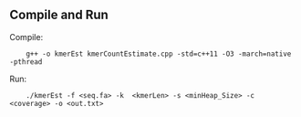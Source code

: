 Compile and Run
------------------------------
Compile:


		g++ -o kmerEst kmerCountEstimate.cpp -std=c++11 -O3 -march=native -pthread

Run:

		./kmerEst -f <seq.fa> -k  <kmerLen> -s <minHeap_Size> -c <coverage> -o <out.txt>
  
  
  
  
